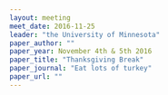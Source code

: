```yaml
---
layout: meeting
meet_date: 2016-11-25
leader: "the University of Minnesota"
paper_author: ""
paper_year: November 4th & 5th 2016
paper_title: "Thanksgiving Break"
paper_journal: "Eat lots of turkey"
paper_url: ""
---
```

